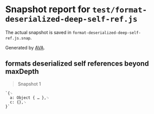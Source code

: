 # Snapshot report for `test/format-deserialized-deep-self-ref.js`

The actual snapshot is saved in `format-deserialized-deep-self-ref.js.snap`.

Generated by [AVA](https://avajs.dev).

## formats deserialized self references beyond maxDepth

> Snapshot 1

    `{␊
      a: Object { … },␊
      c: {},␊
    }`
